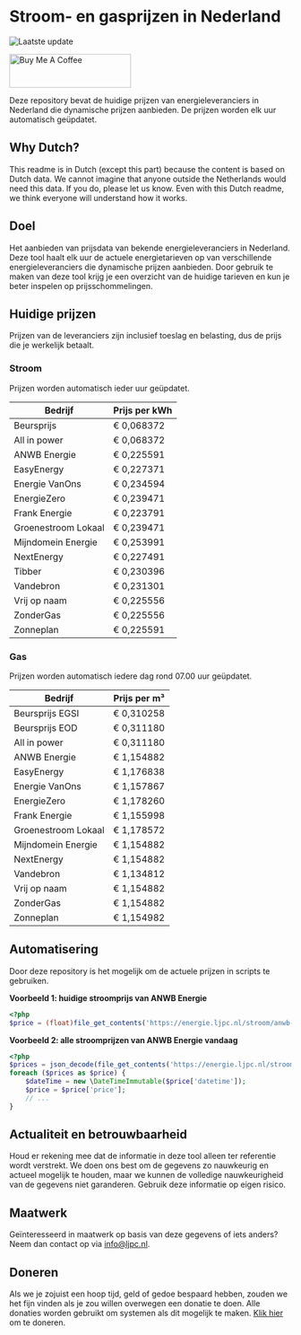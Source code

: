 # Stroom- en gasprijzen in Nederland

![Laatste update](https://img.shields.io/badge/laatste%20update-2025--10--30%2006%3A00%20CET-brightgreen)

<a href="https://www.buymeacoffee.com/Lars-" target="_blank"><img src="https://cdn.buymeacoffee.com/buttons/v2/default-orange.png" alt="Buy Me A Coffee" height="60" style="height: 60px !important;width: 217px !important;" ></a>

Deze repository bevat de huidige prijzen van energieleveranciers in Nederland die dynamische prijzen aanbieden. De prijzen worden elk uur automatisch geüpdatet.

## Why Dutch?

This readme is in Dutch (except this part) because the content is based on Dutch data. We cannot imagine that anyone outside the Netherlands would need this data. If you do, please let us know. Even with this Dutch readme, we think
everyone will understand how it works.

## Doel

Het aanbieden van prijsdata van bekende energieleveranciers in Nederland. Deze tool haalt elk uur de actuele energietarieven op van verschillende energieleveranciers die dynamische prijzen aanbieden. Door gebruik te maken van deze tool
krijg je een overzicht van de huidige tarieven en kun je beter inspelen op prijsschommelingen.

## Huidige prijzen

Prijzen van de leveranciers zijn inclusief toeslag en belasting, dus de prijs die je werkelijk betaalt.

### Stroom

Prijzen worden automatisch ieder uur geüpdatet.

 Bedrijf | Prijs per kWh 
---------|---------------
Beursprijs | € 0,068372
All in power | € 0,068372
ANWB Energie | € 0,225591
EasyEnergy | € 0,227371
Energie VanOns | € 0,234594
EnergieZero | € 0,239471
Frank Energie | € 0,223791
Groenestroom Lokaal | € 0,239471
Mijndomein Energie | € 0,253991
NextEnergy | € 0,227491
Tibber | € 0,230396
Vandebron | € 0,231301
Vrij op naam | € 0,225556
ZonderGas | € 0,225556
Zonneplan | € 0,225591


### Gas

Prijzen worden automatisch iedere dag rond 07.00 uur geüpdatet.

 Bedrijf | Prijs per m³ 
---------|--------------
Beursprijs EGSI | € 0,310258
Beursprijs EOD | € 0,311180
All in power | € 0,311180
ANWB Energie | € 1,154882
EasyEnergy | € 1,176838
Energie VanOns | € 1,157867
EnergieZero | € 1,178260
Frank Energie | € 1,155998
Groenestroom Lokaal | € 1,178572
Mijndomein Energie | € 1,154882
NextEnergy | € 1,154882
Vandebron | € 1,134812
Vrij op naam | € 1,154882
ZonderGas | € 1,154882
Zonneplan | € 1,154982


## Automatisering

Door deze repository is het mogelijk om de actuele prijzen in scripts te gebruiken.

**Voorbeeld 1: huidige stroomprijs van ANWB Energie**

```php
<?php
$price = (float)file_get_contents('https://energie.ljpc.nl/stroom/anwb-energie-nu.txt');

```

**Voorbeeld 2: alle stroomprijzen van ANWB Energie vandaag**

```php
<?php
$prices = json_decode(file_get_contents('https://energie.ljpc.nl/stroom/all-in-power-vandaag.json'),true);
foreach ($prices as $price) {
    $dateTime = new \DateTimeImmutable($price['datetime']);
    $price = $price['price'];
    // ...
}
```

## Actualiteit en betrouwbaarheid

Houd er rekening mee dat de informatie in deze tool alleen ter referentie wordt verstrekt. We doen ons best om de gegevens zo nauwkeurig en actueel mogelijk te houden, maar we kunnen de volledige nauwkeurigheid van de gegevens niet
garanderen. Gebruik deze informatie op eigen risico.

## Maatwerk

Geïnteresseerd in maatwerk op basis van deze gegevens of iets anders? Neem dan contact op
via [info@ljpc.nl](mailto:info@ljpc.nl?subject=Energie%20prijzen).

## Doneren

Als we je zojuist een hoop tijd, geld of gedoe bespaard hebben, zouden we het fijn vinden als je zou willen overwegen een
donatie te doen. Alle donaties worden gebruikt om systemen als dit mogelijk te
maken. [Klik hier](https://www.buymeacoffee.com/Lars-) om te doneren.
